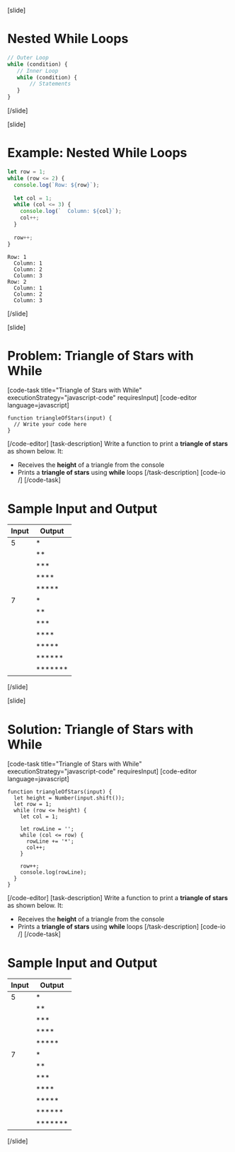 [slide]
# Nested While Loops
```js
// Outer Loop
while (condition) {
   // Inner Loop 
   while (condition) {
       // Statements
   }
}
```
[/slide]

[slide]
# Example: Nested While Loops
```js
let row = 1;
while (row <= 2) {
  console.log(`Row: ${row}`);
  
  let col = 1;
  while (col <= 3) {
    console.log(`  Column: ${col}`);
    col++;
  }
  
  row++;
}
```
```
Row: 1
  Column: 1
  Column: 2
  Column: 3
Row: 2
  Column: 1
  Column: 2
  Column: 3
```
[/slide]

[slide]
# Problem: Triangle of Stars with While
[code-task title="Triangle of Stars with While" executionStrategy="javascript-code" requiresInput]
[code-editor language=javascript]
```
function triangleOfStars(input) {
  // Write your code here
}
```
[/code-editor]
[task-description]
Write a function to print a **triangle of stars** as shown below. It: 
* Receives the **height** of a triangle from the console
* Prints a **triangle of stars** using **while** loops
[/task-description]
[code-io /]
[/code-task]
# Sample Input and Output
|Input|Output|
|-----|------|
|5|\*|
||\*\*|
||\*\*\*|
||\*\*\*\*|
||\*\*\*\*\*|
|7|\*|
||\*\*|
||\*\*\*|
||\*\*\*\*|
||\*\*\*\*\*|
||\*\*\*\*\*\*|
||\*\*\*\*\*\*\*|
[/slide]

[slide]
# Solution: Triangle of Stars with While
[code-task title="Triangle of Stars with While" executionStrategy="javascript-code" requiresInput]
[code-editor language=javascript]
```
function triangleOfStars(input) {
  let height = Number(input.shift());
  let row = 1;
  while (row <= height) {
    let col = 1;

    let rowLine = '';
    while (col <= row) {
      rowLine += '*';
      col++;
    }

    row++;
    console.log(rowLine);
  }
}
```
[/code-editor]
[task-description]
Write a function to print a **triangle of stars** as shown below. It: 
* Receives the **height** of a triangle from the console
* Prints a **triangle of stars** using **while** loops
[/task-description]
[code-io /]
[/code-task]
# Sample Input and Output
|Input|Output|
|-----|------|
|5|\*|
||\*\*|
||\*\*\*|
||\*\*\*\*|
||\*\*\*\*\*|
|7|\*|
||\*\*|
||\*\*\*|
||\*\*\*\*|
||\*\*\*\*\*|
||\*\*\*\*\*\*|
||\*\*\*\*\*\*\*|
[/slide]